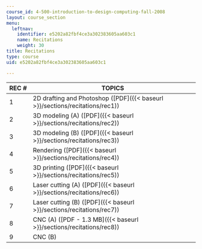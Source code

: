 ```yaml
---
course_id: 4-500-introduction-to-design-computing-fall-2008
layout: course_section
menu:
  leftnav:
    identifier: e5202a82fbf4ce3a302383605aa603c1
    name: Recitations
    weight: 30
title: Recitations
type: course
uid: e5202a82fbf4ce3a302383605aa603c1

---
```


| REC # | TOPICS |
| --- | --- |
| 1 | 2D drafting and Photoshop ([PDF]({{< baseurl >}}/sections/recitations/rec1)) |
| 2 | 3D modeling (A) ([PDF]({{< baseurl >}}/sections/recitations/rec2)) |
| 3 | 3D modeling (B) ([PDF]({{< baseurl >}}/sections/recitations/rec3)) |
| 4 | Rendering ([PDF]({{< baseurl >}}/sections/recitations/rec4)) |
| 5 | 3D printing ([PDF]({{< baseurl >}}/sections/recitations/rec5)) |
| 6 | Laser cutting (A) ([PDF]({{< baseurl >}}/sections/recitations/rec6)) |
| 7 | Laser cutting (B) ([PDF]({{< baseurl >}}/sections/recitations/rec7)) |
| 8 | CNC (A) ([PDF - 1.3 MB]({{< baseurl >}}/sections/recitations/rec8)) |
| 9 | CNC (B)
